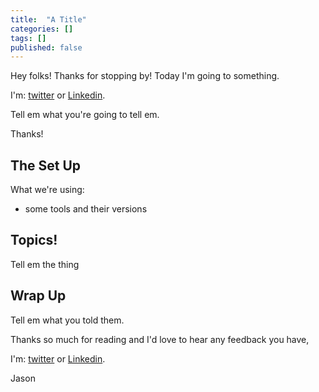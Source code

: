 ```yaml
---
title:  "A Title"
categories: []
tags: []
published: false
---
```


Hey folks! Thanks for stopping by! Today I'm going to something.

I'm: [twitter](https://twitter.com/RJasonMorgan) or [Linkedin](https://www.linkedin.com/in/jasonmorgan2/).


Tell em what you're going to tell em.

Thanks!

## The Set Up

What we're using:

* some tools and their versions

## Topics!

Tell em the thing

## Wrap Up

Tell em what you told them.

Thanks so much for reading and I'd love to hear any feedback you have,

I'm: [twitter](https://twitter.com/RJasonMorgan) or [Linkedin](https://www.linkedin.com/in/jasonmorgan2/).

Jason
